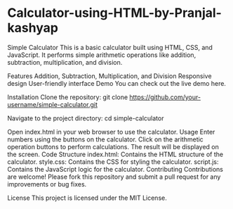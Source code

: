 # Calculator-using-HTML-by-Pranjal-kashyap

Simple Calculator
This is a basic calculator built using HTML, CSS, and JavaScript. It performs simple arithmetic operations like addition, subtraction, multiplication, and division.

Features
Addition, Subtraction, Multiplication, and Division
Responsive design
User-friendly interface
Demo
You can check out the live demo here.

Installation
Clone the repository:
git clone https://github.com/your-username/simple-calculator.git

Navigate to the project directory:
cd simple-calculator

Open index.html in your web browser to use the calculator.
Usage
Enter numbers using the buttons on the calculator.
Click on the arithmetic operation buttons to perform calculations.
The result will be displayed on the screen.
Code Structure
index.html: Contains the HTML structure of the calculator.
style.css: Contains the CSS for styling the calculator.
script.js: Contains the JavaScript logic for the calculator.
Contributing
Contributions are welcome! Please fork this repository and submit a pull request for any improvements or bug fixes.

License
This project is licensed under the MIT License.
